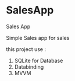 # SalesApp
Sales App

Simple Sales app for sales

this project use :
1. SQLite for Database
2. Databinding
3. MVVM
